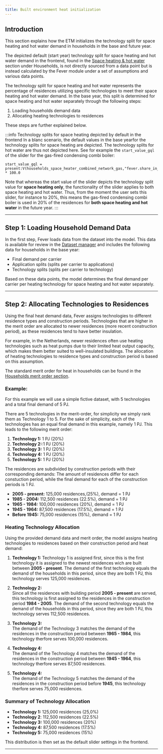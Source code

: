 ```yaml
---
title: Built environment heat initialization
---
```


## Introduction
This section explains how the ETM initializes the technology split for space heating and hot water demand in households in the base and future year. 

The depicted default (start year) technology split for space heating and hot water demand in the frontend, found in the [Space heating & hot water](https://energytransitionmodel.com/scenario/demand/households/space-heating-and-hot-water) section under Households, is not directly sourced from a data point but is instead calculated by the Fever module under a set of assumptions and various data points. 

The technology split for space heating and hot water represents the percentage of residences utilizing specific technologies to meet their space heating and hot water demand. In the base year, this split is determined for space heating and hot water separately through the following steps:
1. Loading households demand data
2. Allocating heating technologies to residences

These steps are further explained below.

:::info Technology splits for space heating depicted by default in the frontend
In a blanc scenario, the default values in the base yearfor the technology splits for space heating are depicted. The technology splits for hot water are thus not depicted here. See for example the `start_value_gql` of the slider for the gas-fired condensing combi boiler:

``` 
start_value_gql = present:V(households_space_heater_combined_network_gas,"fever.share_in_group") * 100.0
```
Note that whereas the start value of the slider depicts the technology split value for **space heating only**, the functionality of the slider applies to both space heating and hot water. Thus, from the moment the user sets this slider, for instance to 20%, this means the gas-fired condensing combi boiler is used in 20% of the residences for **both space heating and hot water** in the future year.
:::

---

## Step 1: Loading Household Demand Data
In the first step, Fever loads data from the dataset into the model. This data is available for review in the [Dataset manager](https://data.energytransitionmodel.com/) and includes the following data for households in the base year:
- Final demand per carrier
- Application splits (splits per carrier to applications)
- Technology splits (splits per carrier to technology)

Based on these data points, the model determines the final demand per carrier per heating technology for space heating and hot water separately. 

---

## Step 2: Allocating Technologies to Residences
Using the final heat demand data, Fever assigns technologies to different residence types and construction periods. Technologies that are higher in the merit order are allocated to newer residences (more recent construction period), as these residences tend to have better insulation. 

For example, in the Netherlands, newer residences often use heating technologies such as heat pumps due to their limited heat output capacity, which makes them better suited to well-insulated buildings. The allocation of heating technologies to residence types and construction period is based on this assumption.

The standard merit order for heat in households can be found in the [Households merit order section](https://energytransitionmodel.com/scenario/demand/households_heating_order/merit-order).

### Example:
For this example we will use a simple fictive dataset, with 5 technologies and a total final demand of 5 PJ.

There are 5 technologies in the merit-order, for simplicity we simply rank them as Technology 1 to 5.
For the sake of simplicity, each of the technologies has an equal final demand in this example, namely 1 PJ. This leads to the following merit order:

1. **Technology 1:** 1 PJ (20%)
2. **Technology 2:**:1 PJ (20%)
2. **Technology 3:** 1 PJ (20%)
3. **Technology 4:** 1 PJ (20%)
4. **Technology 5:** 1 PJ (20%)

The residences are subdivided by construction periods with their corresponding demands:
The amount of residences differ for each constuction period, while the final demand for each of the construction periods is 1 PJ.

- **2005 - present:** 125,000 residences,(25%),  demand = 1 PJ 
- **1985 - 2004:** 112,500 residences (22.5%), demand = 1 PJ
- **1965 - 1984:** 100,000 residences (20%), demand = 1 PJ
- **1945 - 1964:** 87,500 residences (17.5%), demand = 1 PJ
- **Before 1945:** 75,000 residences (15%), demand = 1 PJ

### Heating Technology Allocation 

Using the provided demand data and merit order, the model assigns heating technologies to residences based on their construction period and heat demand:

1. **Technology 1:** 
   Technology 1 is assigned first, since this is the first technology it is assigned to the newest residences wich are built between **2005 - present**. The demand of the first technology equals the demand of the households in this period, since they are both 1 PJ, this technology serves 125,000 residences.

2. **Technology 2:**  
   Since all the residences with building period **2005 - present** are served, this technology is first assigned to the residences in the construction period **1984 - 2005**. The demand of the second technology equals the demand of the households in this period, since they are both 1 PJ, this technology serves 112,500 residences.

3. **Technology 3:**  
   The demand of the Technology 3 matches the demand of the residences in the construction period between **1965 - 1984**, this technology therfore serves 100,000 residences. 

4. **Technology 4:**  
   The demand of the Technology 4 matches the demand of the residences in the construction period between **1945 - 1964**, this technology therfore serves 87,500 residences. 
5. **Technology 4:**  
   The demand of the Technology 5 matches the demand of the residences in the construction period before **1945**, this technology therfore serves 75,000 residences. 


### Summary of Technology Allocation
- **Technology 1:** 125,000 residences (25,0%)
- **Technology 2**: 112,500 residences (22.5%)
- **Technology 3:** 100,000 residences (20%)
- **Technology 4:** 87,500 residences (17.5%)
- **Technology 5:** 75,000 residences (15%)


This distribution is then set as the default slider settings in the frontend. 

---

